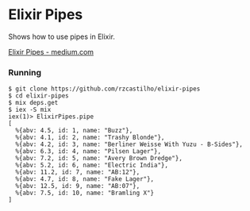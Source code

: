 # Elixir Pipes

Shows how to use pipes in Elixir.

[Elixir Pipes - medium.com](https://medium.com/@rodrigo.zampieri/elixir-pipes-fa274992738e)

### Running

```
$ git clone https://github.com/rzcastilho/elixir-pipes
$ cd elixir-pipes
$ mix deps.get
$ iex -S mix
iex(1)> ElixirPipes.pipe
[
  %{abv: 4.5, id: 1, name: "Buzz"},
  %{abv: 4.1, id: 2, name: "Trashy Blonde"},
  %{abv: 4.2, id: 3, name: "Berliner Weisse With Yuzu - B-Sides"},
  %{abv: 6.3, id: 4, name: "Pilsen Lager"},
  %{abv: 7.2, id: 5, name: "Avery Brown Dredge"},
  %{abv: 5.2, id: 6, name: "Electric India"},
  %{abv: 11.2, id: 7, name: "AB:12"},
  %{abv: 4.7, id: 8, name: "Fake Lager"},
  %{abv: 12.5, id: 9, name: "AB:07"},
  %{abv: 7.5, id: 10, name: "Bramling X"}
]
```
